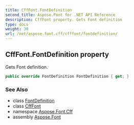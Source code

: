 ```yaml
---
title: CffFont.FontDefinition
second_title: Aspose.Font for .NET API Reference
description: CffFont property. Gets Font definition
type: docs
weight: 30
url: /net/aspose.font.cff/cfffont/fontdefinition/
---
```

## CffFont.FontDefinition property

Gets Font definition.

```csharp
public override FontDefinition FontDefinition { get; }
```

### See Also

* class [FontDefinition](../../../aspose.font.sources/fontdefinition/)
* class [CffFont](../)
* namespace [Aspose.Font.Cff](../../../aspose.font.cff/)
* assembly [Aspose.Font](../../../)


